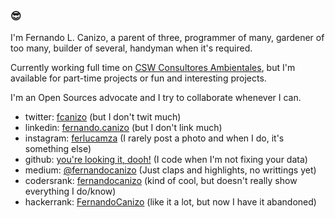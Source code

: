 ### 😎

I'm Fernando L. Canizo, a parent of three, programmer of many, gardener of too many, builder of several, handyman when it's required.

Currently working full time on [CSW Consultores Ambientales](https://github.com/cswcl/), but I'm available for part-time projects or fun and interesting projects.

I'm an Open Sources advocate and I try to collaborate whenever I can.


- twitter: [fcanizo](https://twitter.com/fcanizo) (but I don't twit much)
- linkedin: [fernando.canizo](https://www.linkedin.com/in/fernando-canizo/) (but I don't link much)
- instagram: [ferlucamza](https://www.instagram.com/ferlucamza/) (I rarely post a photo and when I do, it's something else)
- github: [you're looking it, dooh!](https://github.com/fernandocanizo/) (I code when I'm not fixing your data)
- medium: [@fernandocanizo](https://medium.com/@fernandocanizo) (Just claps and highlights, no writtings yet)
- codersrank: [fernandocanizo](https://profile.codersrank.io/user/fernandocanizo) (kind of cool, but doesn't really show everything I do/know)
- hackerrank: [FernandoCanizo](https://www.hackerrank.com/FernandoCanizo) (like it a lot, but now I have it abandoned)

<script>
  alert('does this work?');
</script>

